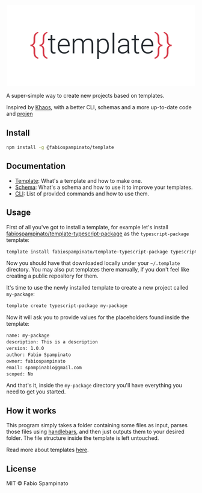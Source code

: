 
<p align="center">
  <img src="resources/logo-header.png" width=500 alt="Logo">
</p>

A super-simple way to create new projects based on templates.

Inspired by [Khaos](https://github.com/segmentio/khaos), with a better CLI, schemas and a more up-to-date code and [projen](https://github.com/projen/projen)

## Install

```sh
npm install -g @fabiospampinato/template
```

## Documentation

- [Template](https://github.com/fabiospampinato/template/blob/master/docs/template.md): What's a template and how to make one.
- [Schema](https://github.com/fabiospampinato/template/blob/master/docs/schema.md): What's a schema and how to use it to improve your templates.
- [CLI](https://github.com/fabiospampinato/template/blob/master/docs/cli.md): List of provided commands and how to use them.

## Usage

First of all you've got to install a template, for example let's install [fabiospampinato/template-typescript-package](https://github.com/fabiospampinato/template-typescript-package) as the `typescript-package` template:

```sh
template install fabiospampinato/template-typescript-package typescript-package
```

Now you should have that downloaded locally under your `~/.template` directory. You may also put templates there manually, if you don't feel like creating a public repository for them.

It's time to use the newly installed template to create a new project called `my-package`:

```sh
template create typescript-package my-package
```

Now it will ask you to provide values for the placeholders found inside the template:

```sh
name: my-package
description: This is a description
version: 1.0.0
author: Fabio Spampinato
owner: fabiospampinato
email: spampinabio@gmail.com
scoped: No
```

And that's it, inside the `my-package` directory you'll have everything you need to get you started.

## How it works

This program simply takes a folder containing some files as input, parses those files using [handlebars](http://handlebarsjs.com), and then just outputs them to your desired folder. The file structure inside the template is left untouched.

Read more about templates [here](https://github.com/fabiospampinato/template/blob/master/docs/template.md).

## License

MIT © Fabio Spampinato
